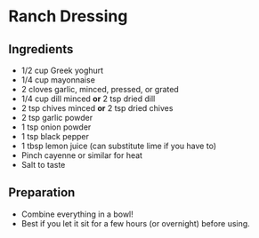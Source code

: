 # Ranch Dressing

## Ingredients

- 1/2 cup Greek yoghurt
- 1/4 cup mayonnaise
- 2 cloves garlic, minced, pressed, or grated
- 1/4 cup dill minced **or** 2 tsp dried dill
- 2 tsp chives minced **or** 2 tsp dried chives
- 2 tsp garlic powder
- 1 tsp onion powder
- 1 tsp black pepper
- 1 tbsp lemon juice (can substitute lime if you have to)
- Pinch cayenne or similar for heat
- Salt to taste

## Preparation

- Combine everything in a bowl!
- Best if you let it sit for a few hours (or overnight) before using. 
